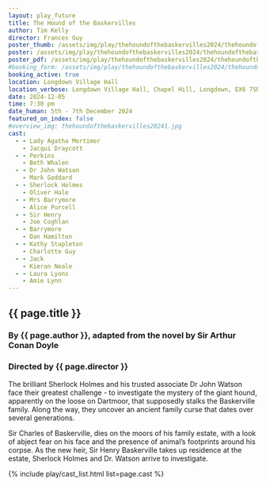 ```yaml
---
layout: play_future
title: The Hound of the Baskervilles
author: Tim Kelly
director: Frances Guy
poster_thumb: /assets/img/play/thehoundofthebaskervilles2024/thehoundofthebaskervilles2024thumb.jpg
poster: /assets/img/play/thehoundofthebaskervilles2024/thehoundofthebaskervilles2024poster.jpg
poster_pdf: /assets/img/play/thehoundofthebaskervilles2024/thehoundofthebaskervilles2024poster.pdf
#booking_form: /assets/img/play/thehoundofthebaskervilles2024/thehoundofthebaskervilles2024bookingform.pdf
booking_active: true
location: Longdown Village Hall
location_verbose: Longdown Village Hall, Chapel Hill, Longdown, EX6 7SN
date: 2024-12-05
time: 7:30 pm
date_human: 5th - 7th December 2024
featured_on_index: false
#overview_img: thehoundofthebaskervilles20241.jpg
cast:
  - - Lady Agatha Mortimer
    - Jacqui Draycott
  - - Perkins
    - Beth Whalen
  - - Dr John Watson
    - Mark Goddard
  - - Sherlock Holmes
    - Oliver Hale
  - - Mrs Barrymore
    - Alice Purcell
  - - Sir Henry
    - Joe Coghlan
  - - Barrymore
    - Dan Hamilton
  - - Kathy Stapleton
    - Charlotte Guy
  - - Jack
    - Kieran Neale
  - - Laura Lyons
    - Amie Lynn
---
```


## {{ page.title }}
### By {{ page.author }}, adapted from the novel by Sir Arthur Conan Doyle
### Directed by {{ page.director }}

The brilliant Sherlock Holmes and his trusted associate Dr John Watson face
their greatest challenge - to investigate the mystery of the giant hound,
apparently on the loose on Dartmoor, that supposedly stalks the Baskerville
family. Along the way, they uncover an ancient family curse that dates over
several generations.

Sir Charles of Baskerville, dies on the moors of his family estate, with a look
of abject fear on his face and the presence of animal’s footprints around his
corpse. As the new heir, Sir Henry Baskerville takes up residence at the estate,
Sherlock Holmes and Dr. Watson arrive to investigate.

{% include play/cast_list.html list=page.cast %}
